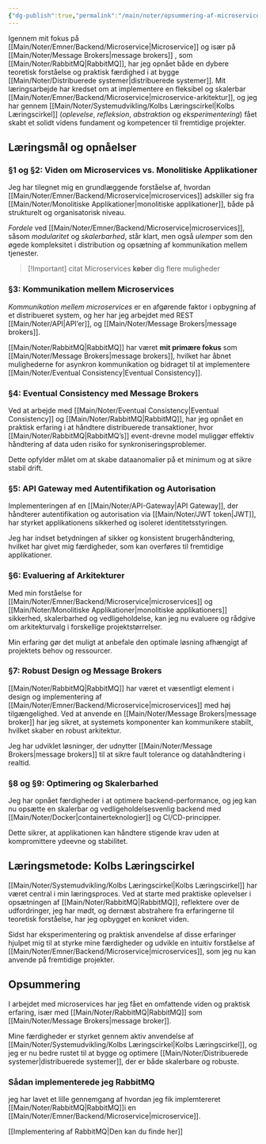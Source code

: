 ```yaml
---
{"dg-publish":true,"permalink":"/main/noter/opsummering-af-microservices/","created":"2024-11-13T07:56:06.862+01:00"}
---
```


Igennem mit fokus på [[Main/Noter/Emner/Backend/Microservice\|Microservice]] og især på [[Main/Noter/Message Brokers\|message brokers]] , som [[Main/Noter/RabbitMQ\|RabbitMQ]], har jeg opnået både en dybere teoretisk forståelse og praktisk færdighed i at bygge [[Main/Noter/Distribuerede systemer\|distribuerede systemer]]. 
Mit læringsarbejde har kredset om at implementere en fleksibel og skalerbar [[Main/Noter/Emner/Backend/Microservice\|microservice-arkitektur]], og jeg har gennem [[Main/Noter/Systemudvikling/Kolbs Læringscirkel\|Kolbs Læringscirkel]] (*oplevelse*, *refleksion*, *abstraktion* og *eksperimentering*) fået skabt et solidt videns fundament og kompetencer til fremtidige projekter.

## Læringsmål og opnåelser

### §1 og §2: Viden om Microservices vs. Monolitiske Applikationer

Jeg har tilegnet mig en grundlæggende forståelse af, hvordan [[Main/Noter/Emner/Backend/Microservice\|microservices]] adskiller sig fra [[Main/Noter/Monolitiske Applikationer\|monolitiske applikationer]], både på strukturelt og organisatorisk niveau. 

*Fordele* ved [[Main/Noter/Emner/Backend/Microservice\|microservices]], såsom *modularitet* og *skalerbarhed*, står klart, men også *ulemper* som den øgede kompleksitet i distribution og opsætning af kommunikation mellem tjenester.

> [!Important] citat
> Microservices **køber** dig flere muligheder

### §3: Kommunikation mellem Microservices

*Kommunikation mellem microservices* er en afgørende faktor i opbygning af et distribueret system, og her har jeg arbejdet med REST [[Main/Noter/API\|API’er]], og [[Main/Noter/Message Brokers\|message brokers]]. 

[[Main/Noter/RabbitMQ\|RabbitMQ]] har været **mit primære fokus** som  [[Main/Noter/Message Brokers\|message brokers]], hvilket har åbnet mulighederne for asynkron kommunikation og bidraget til at implementere [[Main/Noter/Eventual Consistency\|Eventual Consistency]].

### §4: Eventual Consistency med Message Brokers

Ved at arbejde med [[Main/Noter/Eventual Consistency\|Eventual Consistency]] og [[Main/Noter/RabbitMQ\|RabbitMQ]], har jeg opnået en praktisk erfaring i at håndtere distribuerede transaktioner, hvor [[Main/Noter/RabbitMQ\|RabbitMQ’s]] event-drevne model muliggør effektiv håndtering af data uden risiko for synkroniseringsproblemer. 

Dette opfylder målet om at skabe dataanomalier på et minimum og at sikre stabil drift.

### §5: API Gateway med Autentifikation og Autorisation

Implementeringen af en [[Main/Noter/API-Gateway\|API Gateway]], der håndterer autentifikation og autorisation via [[Main/Noter/JWT token\|JWT]], har styrket applikationens sikkerhed og isoleret identitetsstyringen. 

Jeg har indset betydningen af sikker og konsistent brugerhåndtering, hvilket har givet mig færdigheder, som kan overføres til fremtidige applikationer.

### §6: Evaluering af Arkitekturer

Med min forståelse for [[Main/Noter/Emner/Backend/Microservice\|microservices]] og [[Main/Noter/Monolitiske Applikationer\|monolitiske applikationers]] sikkerhed, skalerbarhed og vedligeholdelse, kan jeg nu evaluere og rådgive om arkitekturvalg i forskellige projektstørrelser. 

Min erfaring gør det muligt at anbefale den optimale løsning afhængigt af projektets behov og ressourcer.

### §7: Robust Design og Message Brokers

[[Main/Noter/RabbitMQ\|RabbitMQ]] har været et væsentligt element i design og implementering af [[Main/Noter/Emner/Backend/Microservice\|microservices]] med høj tilgængelighed. Ved at anvende en [[Main/Noter/Message Brokers\|message broker]] har jeg sikret, at systemets komponenter kan kommunikere stabilt, hvilket skaber en robust arkitektur. 

Jeg har udviklet løsninger, der udnytter [[Main/Noter/Message Brokers\|message brokers]] til at sikre fault tolerance og datahåndtering i realtid.

### §8 og §9: Optimering og Skalerbarhed

Jeg har opnået færdigheder i at optimere backend-performance, og jeg kan nu opsætte en skalerbar og vedligeholdelsesvenlig backend med [[Main/Noter/Docker\|containerteknologier]] og CI/CD-principper. 

Dette sikrer, at applikationen kan håndtere stigende krav uden at kompromittere ydeevne og stabilitet.

## Læringsmetode: Kolbs Læringscirkel

[[Main/Noter/Systemudvikling/Kolbs Læringscirkel\|Kolbs Læringscirkel]] har været central i min læringsproces. Ved at starte med praktiske oplevelser i opsætningen af [[Main/Noter/RabbitMQ\|RabbitMQ]], reflektere over de udfordringer, jeg har mødt, og dernæst abstrahere fra erfaringerne til teoretisk forståelse, har jeg opbygget en konkret viden. 

Sidst har eksperimentering og praktisk anvendelse af disse erfaringer hjulpet mig til at styrke mine færdigheder og udvikle en intuitiv forståelse af [[Main/Noter/Emner/Backend/Microservice\|microservices]], som jeg nu kan anvende på fremtidige projekter.

## Opsummering

I arbejdet med microservices har jeg fået en omfattende viden og praktisk erfaring, især med [[Main/Noter/RabbitMQ\|RabbitMQ]] som [[Main/Noter/Message Brokers\|message broker]]. 

Mine færdigheder er styrket gennem aktiv anvendelse af [[Main/Noter/Systemudvikling/Kolbs Læringscirkel\|Kolbs Læringscirkel]], og jeg er nu bedre rustet til at bygge og optimere [[Main/Noter/Distribuerede systemer\|distribuerede systemer]], der er både skalerbare og robuste.

### Sådan implementerede jeg RabbitMQ
jeg har lavet et lille gennemgang af hvordan jeg fik implemtereret [[Main/Noter/RabbitMQ\|RabbitMQ]]i en [[Main/Noter/Emner/Backend/Microservice\|microservice]].

[[Implementering af RabbitMQ\|Den kan du finde her]]